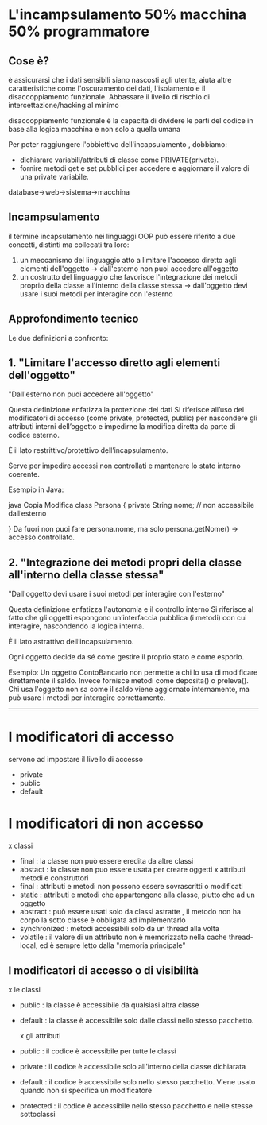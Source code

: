 # L'incampsulamento 50% macchina 50% programmatore

## Cose è?

è assicurarsi che i dati sensibili siano nascosti agli utente, aiuta altre caratteristiche come l'oscuramento dei dati, l'isolamento e il disaccoppiamento funzionale. Abbassare il livello di rischio di intercettazione/hacking al minimo

disaccoppiamento funzionale è la capacità di dividere le parti del codice in base alla logica macchina e non solo a quella umana

Per poter raggiungere l'obbiettivo dell'incapsulamento , dobbiamo:

- dichiarare variabili/attributi di classe come PRIVATE(private).
- fornire metodi get e set pubblici per accedere e aggiornare il valore di una private variabile.

database->web->sistema->macchina

## Incampsulamento

il termine incapsulamento nei linguaggi OOP può essere riferito a due concetti, distinti ma collecati tra loro:

1. un meccanismo del linguaggio atto a limitare l'accesso diretto agli elementi dell'oggetto -> dall'esterno non puoi accedere all'oggetto
2. un costrutto del linguaggio che favorisce l'integrazione dei metodi proprio della classe all'interno della classe stessa -> dall'oggetto devi usare i suoi metodi per interagire con l'esterno

## Approfondimento tecnico

Le due definizioni a confronto:

## 1. "Limitare l'accesso diretto agli elementi dell'oggetto"

"Dall'esterno non puoi accedere all'oggetto"

Questa definizione enfatizza la protezione dei dati
Si riferisce all’uso dei modificatori di accesso (come private, protected, public) per nascondere gli attributi interni dell’oggetto e impedirne la modifica diretta da parte di codice esterno.

È il lato restrittivo/protettivo dell’incapsulamento.

Serve per impedire accessi non controllati e mantenere lo stato interno coerente.

Esempio in Java:

java
Copia
Modifica
class Persona {
private String nome; // non accessibile dall’esterno

}
Da fuori non puoi fare persona.nome, ma solo persona.getNome() → accesso controllato.

## 2. "Integrazione dei metodi propri della classe all'interno della classe stessa"

"Dall'oggetto devi usare i suoi metodi per interagire con l'esterno"

Questa definizione enfatizza l'autonomia e il controllo interno
Si riferisce al fatto che gli oggetti espongono un’interfaccia pubblica (i metodi) con cui interagire, nascondendo la logica interna.

È il lato astrattivo dell’incapsulamento.

Ogni oggetto decide da sé come gestire il proprio stato e come esporlo.

Esempio:
Un oggetto ContoBancario non permette a chi lo usa di modificare direttamente il saldo. Invece fornisce metodi come deposita() o preleva().
Chi usa l'oggetto non sa come il saldo viene aggiornato internamente, ma può usare i metodi per interagire correttamente.

---

# I modificatori di accesso

servono ad impostare il livello di accesso

- private
- public
- default

# I modificatori di non accesso

x classi

- final : la classe non può essere eredita da altre classi
- abstact : la classe non puo essere usata per creare oggetti
  x attributi metodi e construttori
- final : attributi e metodi non possono essere sovrascritti o modificati
- static : attributi e metodi che appartengono alla classe, piutto che ad un oggetto
- abstract : può essere usati solo da classi astratte , il metodo non ha corpo la sotto classe è obbligata ad implementarlo
- synchronized : metodi accessibili solo da un thread alla volta
- volatile : il valore di un attributo non è memorizzato nella cache thread-local, ed è sempre letto dalla "memoria principale"

## I modificatori di accesso o di visibilità

x le classi

- public : la classe è accessibile da qualsiasi altra classe
- default : la classe è accessibile solo dalle classi nello stesso pacchetto.

  x gli attributi

- public : il codice è accessibile per tutte le classi
- private : il codice è accessibile solo all'interno della classe dichiarata
- default : il codice è accessibile solo nello stesso pacchetto. Viene usato quando non si specifica un modificatore
- protected : il codice è accessibile nello stesso pacchetto e nelle stesse sottoclassi
